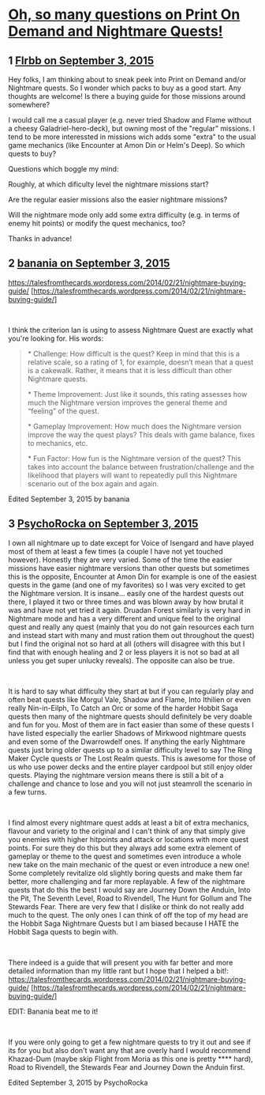 # [Oh, so many questions on Print On Demand and Nightmare Quests!](https://community.fantasyflightgames.com/topic/187046-oh-so-many-questions-on-print-on-demand-and-nightmare-quests/)

## 1 [Flrbb on September 3, 2015](https://community.fantasyflightgames.com/topic/187046-oh-so-many-questions-on-print-on-demand-and-nightmare-quests/?do=findComment&comment=1771100)

Hey folks, I am thinking about to sneak peek into Print on Demand and/or Nightmare quests. So I wonder which packs to buy as a good start. Any thoughts are welcome! Is there a buying guide for those missions around somewhere?

I would call me a casual player (e.g. never tried Shadow and Flame without a cheesy Galadriel-hero-deck), but owning most of the "regular" missions. I tend to be more interessted in missions wich adds some "extra" to the usual game mechanics (like Encounter at Amon Din or Helm's Deep). So which quests to buy?

Questions which boggle my mind:

Roughly, at which dificulty level the nightmare missions start?

Are the regular easier missions also the easier nightmare missions?

Will the nightmare mode only add some extra difficulty (e.g. in terms of enemy hit points) or modify the quest mechanics, too?

Thanks in advance!

## 2 [banania on September 3, 2015](https://community.fantasyflightgames.com/topic/187046-oh-so-many-questions-on-print-on-demand-and-nightmare-quests/?do=findComment&comment=1771120)

https://talesfromthecards.wordpress.com/2014/02/21/nightmare-buying-guide/ [https://talesfromthecards.wordpress.com/2014/02/21/nightmare-buying-guide/]

 

I think the criterion Ian is using to assess Nightmare Quest are exactly what you're looking for. His words:

> * Challenge: How difficult is the quest? Keep in mind that this is a relative scale, so a rating of 1, for example, doesn’t mean that a quest is a cakewalk. Rather, it means that it is less difficult than other Nightmare quests.
> 
> * Theme Improvement: Just like it sounds, this rating assesses how much the Nightmare version improves the general theme and “feeling” of the quest.
> 
> * Gameplay Improvement: How much does the Nightmare version improve the way the quest plays? This deals with game balance, fixes to mechanics, etc.
> 
> * Fun Factor: How fun is the Nightmare version of the quest? This takes into account the balance between frustration/challenge and the likelihood that players will want to repeatedly pull this Nightmare scenario out of the box again and again.

Edited September 3, 2015 by banania

## 3 [PsychoRocka on September 3, 2015](https://community.fantasyflightgames.com/topic/187046-oh-so-many-questions-on-print-on-demand-and-nightmare-quests/?do=findComment&comment=1771123)

I own all nightmare up to date except for Voice of Isengard and have played most of them at least a few times (a couple I have not yet touched however). Honestly they are very varied. Some of the time the easier missions have easier nightmare versions than other quests but sometimes this is the opposite, Encounter at Amon Din for example is one of the easiest quests in the game (and one of my favorites) so I was very excited to get the Nightmare version. It is insane... easily one of the hardest quests out there, I played it two or three times and was blown away by how brutal it was and have not yet tried it again. Druadan Forest similarly is very hard in Nightmare mode and has a very different and unique feel to the original quest and really any quest (mainly that you do not gain resources each turn and instead start with many and must ration them out throughout the quest) but I find the original not so hard at all (others will disagree with this but I find that with enough healing and 2 or less players it is not so bad at all unless you get super unlucky reveals). The opposite can also be true.

 

It is hard to say what difficulty they start at but if you can regularly play and often beat quests like Morgul Vale, Shadow and Flame, Into Ithilien or even really Nin-in-Eilph, To Catch an Orc or some of the harder Hobbit Saga quests then many of the nightmare quests should definitely be very doable and fun for you. Most of them are in fact easier than some of these quests I have listed especially the earlier Shadows of Mirkwood nightmare quests and even some of the Dwarrowdelf ones. If anything the early Nightmare quests just bring older quests up to a similar difficulty level to say The Ring Maker Cycle quests or The Lost Realm quests. This is awesome for those of us who use power decks and the entire player cardpool but still enjoy older quests. Playing the nightmare version means there is still a bit of a challenge and chance to lose and you will not just steamroll the scenario in a few turns. 

 

I find almost every nightmare quest adds at least a bit of extra mechanics, flavour and variety to the original and I can't think of any that simply give you enemies with higher hitpoints and attack or locations with more quest points. For sure they do this but they always add some extra element of gameplay or theme to the quest and sometimes even introduce a whole new take on the main mechanic of the quest or even introduce a new one! Some completely revitalize old slightly boring quests and make them far better, more challenging and far more replayable. A few of the nightmare quests that do this the best I would say are Journey Down the Anduin, Into the Pit, The Seventh Level, Road to Rivendell, The Hunt for Gollum and The Stewards Fear. There are very few that I dislike or think do not really add much to the quest. The only ones I can think of off the top of my head are the Hobbit Saga Nightmare Quests but I am biased because I HATE the Hobbit Saga quests to begin with.

 

There indeed is a guide that will present you with far better and more detailed information than my little rant but I hope that I helped a bit!: https://talesfromthecards.wordpress.com/2014/02/21/nightmare-buying-guide/ [https://talesfromthecards.wordpress.com/2014/02/21/nightmare-buying-guide/]

EDIT: Banania beat me to it!

 

If you were only going to get a few nightmare quests to try it out and see if its for you but also don't want any that are overly hard I would recommend Khazad-Dum (maybe skip Flight from Moria as this one is pretty **** hard), Road to Rivendell, the Stewards Fear and Journey Down the Anduin first.

Edited September 3, 2015 by PsychoRocka

